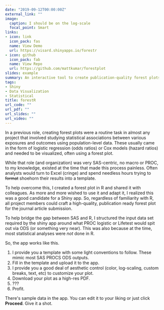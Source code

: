 ```yaml
---
date: "2019-09-12T00:00:00Z"
external_link: ""
image:
  caption: I should be on the log-scale
  focal_point: Smart
links:
- icon: link
  icon_pack: fas
  name: View Demo
  url: https://visard.shinyapps.io/forestr
- icon: github
  icon_pack: fab
  name: View Repo
  url: https://github.com/mattkumar/forestplot
slides: example
summary: An interactive tool to create publication-quality forest plots
tags:
- Shiny
- Data Visualization
- Statistical
title: forestR
url_code: ""
url_pdf: ""
url_slides: ""
url_video: ""
---
```


In a previous role, creating forest plots were a routine task in almost any project that involved studying statistical associations between various exposures and outcomes using population-level data. These usually came in the form of logistic regression (odds ratios) or Cox models (hazard ratios) and needed to be visualized, often using a forest plot.

While that role (and organization) was very SAS-centric, no macro or PROC, to my knowledge, existed at the time that made this process painless. Often analysts would turn to Excel (cringe) and spend needless hours trying to ~~format~~ shoehorn their results into a template. 

To help overcome this, I created a forest plot in R and shared it with colleagues. As more and more wished to use it and adapt it, I realized this was a good candidate for a Shiny app. So, regardless of familiarity with R, all project members could craft a high-quality, publication ready forest plot for the journal article submission.

To help bridge the gap between SAS and R, I structured the input data set required by the shiny app around what PROC logistic or Lifetest would spit out via ODS (or something very near). This was also because at the time, most statistical analyses were *not* done in R. 

So, the app works like this.

1. I provide you a template with some light conventions to follow. These mimic most SAS PROCS ODS outputs.
2. Fill in the template and upload it to the app.
3. I provide you a good deal of aesthetic control (color, log-scaling, custom breaks, text, etc) to customize your plot.
4. Download your plot as a high-res PDF.
5. ???
6. Profit.

There's sample data in the app. You can edit it to your liking or just click **Proceed**. Give it a shot.